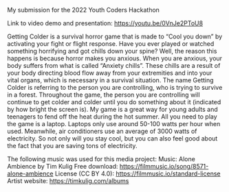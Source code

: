 My submission for the 2022 Youth Coders Hackathon

Link to video demo and presentation:
https://youtu.be/0VnJe2PToU8

Getting Colder is a survival horror game that is made to “Cool you down” by activating
your fight or flight response. Have you ever played or watched something horrifying and
got chills down your spine? Well, the reason this happens is because horror makes you
anxious. When you are anxious, your body suffers from what is called “Anxiety chills”.
These chills are a result of your body directing blood flow away from your extremities
and into your vital organs, which is necessary in a survival situation. The name Getting
Colder is referring to the person you are controlling, who is trying to survive in a forest.
Throughout the game, the person you are controlling will continue to get colder and
colder until you do something about it (indicated by how bright the screen is). My game
is a great way for young adults and teenagers to fend off the heat during the hot
summer. All you need to play the game is a laptop. Laptops only use around 50-100
watts per hour when used. Meanwhile, air conditioners use an average of 3000 watts of
electricity. So not only will you stay cool, but you can also feel good about the fact that
you are saving tons of electricity.

The following music was used for this media project:
Music: Alone Ambience by Tim Kulig
Free download: https://filmmusic.io/song/8571-alone-ambience
License (CC BY 4.0): https://filmmusic.io/standard-license
Artist website: https://timkulig.com/albums
